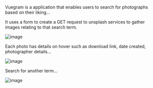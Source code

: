 Vuegram is a application that enables users to search for photographs based on their liking...

It uses a form to create a GET request to unsplash services to gather images relating to that search term.

![image](https://user-images.githubusercontent.com/56058518/134793244-3233286d-84ec-4984-895b-cdf47c09c13c.png)

Each photo has details on hover such as download link, date created, photographer details...

![image](https://user-images.githubusercontent.com/56058518/134793265-9faca6d1-6044-45a7-854c-70ea6bb3e72f.png)

Search for another term...

![image](https://user-images.githubusercontent.com/56058518/134793296-8bf92b96-7c8f-4501-9be0-0210dbbb71dd.png)

